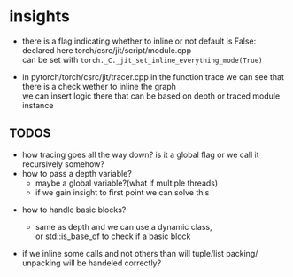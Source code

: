 # insights

- there is a flag indicating whether to inline or not default is False:\
  declared here torch/csrc/jit/script/module.cpp\
  can be set with `torch._C._jit_set_inline_everything_mode(True)`

* in pytorch/torch/csrc/jit/tracer.cpp in the function trace we can see that there is a check wether to inline the graph\
  we can insert logic there that can be based on depth or traced module instance

## TODOS

- how tracing goes all the way down? is it a global flag or we call it recursively somehow?
- how to pass a depth variable?
  - maybe a global variable?(what if multiple threads)
  - if we gain insight to first point we can solve this

* how to handle basic blocks?

  - same as depth and we can use a dynamic class,\
    or std::is_base_of to check if a basic block

* if we inline some calls and not others than will tuple/list packing/ unpacking will be handeled correctly?
